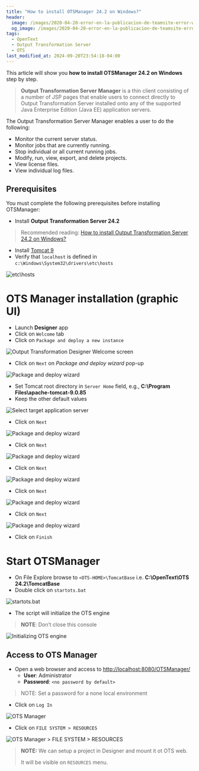 ```yaml
---
title: "How to install OTSManager 24.2 on Windows?"
header:
  image: /images/2020-04-20-error-en-la-publicacion-de-teamsite-error-while-executing-task-production-deployment/70-ots-manager.png
  og_image: /images/2020-04-20-error-en-la-publicacion-de-teamsite-error-while-executing-task-production-deployment/70-ots-manager.png
tags:
  - OpenText
  - Output Transformation Server
  - OTS
last_modified_at: 2024-09-20T23:54:18-04:00
---
```


This article will show you **how to install OTSManager 24.2 on Windows** step by step.

> **Output Transformation Server Manager** is a thin client consisting of a number of JSP
> pages that enable users to connect directly to Output Transformation Server
> installed onto any of the supported Java Enterprise Edition (Java EE) application
> servers.
> 

The Output Transformation Server Manager enables a user to do the following:

 - Monitor the current server status.
 - Monitor jobs that are currently running.
 - Stop individual or all current running jobs.
 - Modify, run, view, export, and delete projects.
 - View license files.
 - View individual log files.


## Prerequisites

You must complete the following prerequisites before installing OTSManager:

 - Install **Output Transformation Server 24.2** 

> Recommended reading: [How to install Output Transformation Server 24.2 on Windows?](/2024-09-19-how-to-install-output-transformation-server-24-2-on-windows)

 - Install [Tomcat 9](https://tomcat.apache.org/download-90.cgi)
 - Verify that `localhost` is defined in `c:\Windows\System32\drivers\etc\hosts`
 
 ![etc\hosts](/images/2020-04-20-error-en-la-publicacion-de-teamsite-error-while-executing-task-production-deployment/69-hosts.png)

# OTS Manager installation (graphic UI) 

 - Launch **Designer** app
 - Click on `Welcome` tab
 - Click on `Package and deploy a new instance`

 ![Output Transformation Designer Welcome screen](/images/2020-04-20-error-en-la-publicacion-de-teamsite-error-while-executing-task-production-deployment/59-output-transformation-designer-welcome.png)

 - Click on `Next` on *Package and deploy wizard* pop-up

![Package and deploy wizard](/images/2020-04-20-error-en-la-publicacion-de-teamsite-error-while-executing-task-production-deployment/60-package-and-deploy-wizard.png)

 - Set Tomcat root directory in `Server Home` field, e.g., **C:\Program Files\apache-tomcat-9.0.85**
 - Keep the other default values

![Select target application server](/images/2020-04-20-error-en-la-publicacion-de-teamsite-error-while-executing-task-production-deployment/61-select-target-application-server.png)

 - Click on `Next`

![Package and deploy wizard](/images/2020-04-20-error-en-la-publicacion-de-teamsite-error-while-executing-task-production-deployment/62-package-and-deploy-wizard.png)
 
 - Click on `Next`

![Package and deploy wizard](/images/2020-04-20-error-en-la-publicacion-de-teamsite-error-while-executing-task-production-deployment/63-package-and-deploy-wizard.png)
 
 - Click on `Next`

![Package and deploy wizard](/images/2020-04-20-error-en-la-publicacion-de-teamsite-error-while-executing-task-production-deployment/64-package-and-deploy-wizard.png)
 
 - Click on `Next`

![Package and deploy wizard](/images/2020-04-20-error-en-la-publicacion-de-teamsite-error-while-executing-task-production-deployment/65-package-and-deploy-wizard.png)
 
 - Click on `Next`

![Package and deploy wizard](/images/2020-04-20-error-en-la-publicacion-de-teamsite-error-while-executing-task-production-deployment/66-package-and-deploy-wizard.png)
 
 - Click on `Finish`

# Start OTSManager

 - On File Explore browse to `<OTS-HOME>\TomcatBase` i.e. **C:\OpenText\OTS 24.2\TomcatBase**
 - Double click on `startots.bat`

![startots.bat](/images/2020-04-20-error-en-la-publicacion-de-teamsite-error-while-executing-task-production-deployment/67-startots.png)

 - The script will initialize the OTS engine

> **NOTE**: Don’t close this console

![Initializing OTS engine](/images/2020-04-20-error-en-la-publicacion-de-teamsite-error-while-executing-task-production-deployment/68-initializing-ots-engine.png)

## Access to OTS Manager

   - Open a web browser and access to [http://localhost:8080/OTSManager/](http://localhost:8080/OTSManager/)
      - **User**: Administrator
      - **Password**: `<no password by default>`
	  
> NOTE: Set a password for a none local environment

   - Click on `Log In`


![OTS Manager](/images/2020-04-20-error-en-la-publicacion-de-teamsite-error-while-executing-task-production-deployment/70-ots-manager.png)

   - Click on `FILE SYSTEM > RESOURCES`

![OTS Manager > FILE SYSTEM > RESOURCES](/images/2020-04-20-error-en-la-publicacion-de-teamsite-error-while-executing-task-production-deployment/71-ots-manager-resources.png)

> **NOTE:** We can setup a project in Designer and mount it ot OTS web. 
>
> It will be visible  on `RESOURCES` menu.
